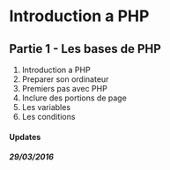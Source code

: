 # Introduction a PHP

## Partie 1 - Les bases de PHP
1. Introduction a PHP
2. Preparer son ordinateur
3. Premiers pas avec PHP
4. Inclure des portions de page
5. Les variables
6. Les conditions

#### Updates
##### 29/03/2016
